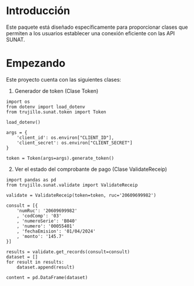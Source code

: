 # Introducción 
Este paquete está diseñado específicamente para proporcionar clases que permiten a los usuarios establecer una conexión eficiente con las API SUNAT.

# Empezando
Este proyecto cuenta con las siguientes clases:
1.	Generador de token (Clase Token)
```
import os
from dotenv import load_dotenv
from trujillo.sunat.token import Token

load_dotenv()

args = {
    'client_id': os.environ["CLIENT_ID"],
    'client_secret': os.environ["CLIENT_SECRET"]
}

token = Token(args=args).generate_token()
```
2.	Ver el estado del comprobante de pago (Clase ValidateReceip)
```
import pandas as pd
from trujillo.sunat.validate import ValidateReceip

validate = ValidateReceip(token=token, ruc='20609699982')

consult = [{
    'numRuc': '20609699982'
    , 'codComp': '03'
    , 'numeroSerie': 'B040'
    , 'numero': '00055401'
    , 'fechaEmision': '01/04/2024'
    , 'monto': '145.7'
}]

results = validate.get_records(consult=consult)
dataset = []
for result in results:
    dataset.append(result)

content = pd.DataFrame(dataset)
```